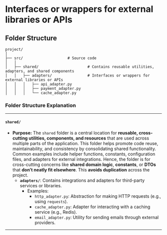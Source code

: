 # Interfaces or wrappers for external libraries or APIs

## Folder Structure

```
project/
│
├── src/                    # Source code
│   │
│   ├── shared/                      # Contains reusable utilities, adapters, and shared components
│   │   ├── adapters/                # Interfaces or wrappers for external libraries or APIs
│   │   │   ├── api_adapter.py
│   │   │   ├── payment_adapter.py
│   │   │   └── cache_adapter.py
```


### **Folder Structure Explanation**

* * *

#### **`shared/`**

- **Purpose:** The `shared` folder is a central location for **reusable, cross-cutting utilities, components, and resources** that are used across multiple parts of the application. This folder helps promote code reuse, maintainability, and consistency by consolidating shared functionality. Common examples include helper functions, constants, configuration files, and adapters for external integrations. Hence, the folder is for cross-cutting concerns like **shared domain logic**, **constants**, or **DTOs** that **don’t neatly fit elsewhere**. This **avoids duplication** across the project.
    - **`adapters/`**: Contains integrations and adapters for third-party services or libraries.
        - Examples:
            - `http_adapter.py`: Abstraction for making HTTP requests (e.g., using `requests`).
            - `cache_adapter.py`: Adapter for interacting with a caching service (e.g., Redis).
            - `email_adapter.py`: Utility for sending emails through external providers.

* * *